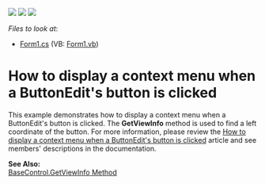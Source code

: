 <!-- default badges list -->
![](https://img.shields.io/endpoint?url=https://codecentral.devexpress.com/api/v1/VersionRange/128620556/10.1.6%2B)
[![](https://img.shields.io/badge/Open_in_DevExpress_Support_Center-FF7200?style=flat-square&logo=DevExpress&logoColor=white)](https://supportcenter.devexpress.com/ticket/details/E818)
[![](https://img.shields.io/badge/📖_How_to_use_DevExpress_Examples-e9f6fc?style=flat-square)](https://docs.devexpress.com/GeneralInformation/403183)
<!-- default badges end -->
<!-- default file list -->
*Files to look at*:

* [Form1.cs](./CS/Form1.cs) (VB: [Form1.vb](./VB/Form1.vb))
<!-- default file list end -->
# How to display a context menu when a ButtonEdit's button is clicked


<p>This example demonstrates how to display a context menu when a ButtonEdit's button is clicked. The <strong>GetViewInfo</strong> method is used to find a left coordinate of the button. For more information, please review the <a href="https://www.devexpress.com/Support/Center/p/A2969">How to display a context menu when a ButtonEdit's button is clicked</a> article and see members' descriptions in the documentation.</p><p><strong>See Also:</strong><br />
<a href="http://documentation.devexpress.com/#WindowsForms/DevExpressXtraEditorsBaseControl_GetViewInfotopic">BaseControl.GetViewInfo Method</a></p>

<br/>


